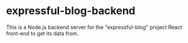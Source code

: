 # expressful-blog-backend
This is a Node.js backend server for the "expressful-blog" project React front-end to get its data from.

